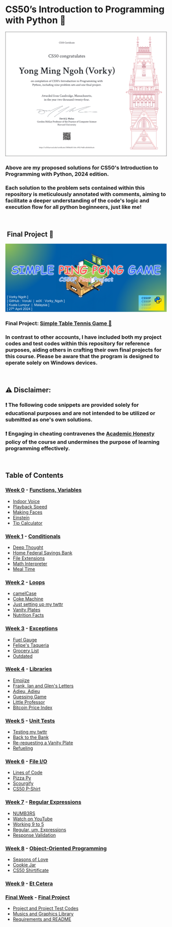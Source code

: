 # CS50’s Introduction to Programming with Python 🐍
[![Certificate](./README_Materials/Vorky_CS50P_Certificate.png)](https://certificates.cs50.io/5858ed45-fe4c-4932-9edb-afc616c0ca4c.png?size=letter)
### Above are my proposed solutions for CS50's Introduction to Programming with Python, 2024 edition.
### Each solution to the problem sets contained within this repository is meticulously annotated with comments, aiming to facilitate a deeper understanding of the code's logic and execution flow for all python beginneers, just like me!

<br/>

## ‎ Final Project 🎯
![Thumbnail](./README_Materials/Thumbnail.png)
### Final Project: [Simple Table Tennis Game 🏓](https://www.youtube.com/watch?v=7wL_XpK6ztc)
### In contrast to other accounts, I have included both my project codes and test codes within this repository for reference purposes, aiding others in crafting their own final projects for this course. Please be aware that the program is designed to operate solely on Windows devices.

<br/>

## ⚠️ Disclaimer:

### ❗ **The following code snippets are provided solely for educational purposes and are not intended to be utilized or submitted as one's own solutions.**

### ❗ **Engaging in cheating contravenes the [Academic Honesty](https://cs50.harvard.edu/python/2022/honesty/) policy of the course and undermines the purpose of learning programming effectively.**

<br/>

## Table of Contents
### [Week 0](/Week_0/) - [Functions, Variables](https://cs50.harvard.edu/python/2022/weeks/0/)
- [Indoor Voice](/Week_0/1_Indoor_Voice/)
- [Playback Speed](/Week_0/2_Playback_Speed/)
- [Making Faces](/Week_0/3_Making_Faces/)
- [Einstein](/Week_0/4_Einstein/)
- [Tip Calculator](/Week_0/5_Tip_Calculator/)

### [Week 1](/Week_1/) - [Conditionals](https://cs50.harvard.edu/python/2022/weeks/1/)
- [Deep Thought](/Week_1/1_Deep_Thought/)
- [Home Federal Savings Bank](/Week_1/2_Home_Federal_Savings_Bank/)
- [File Extensions](/Week_1/3_File_Extensions/)
- [Math Interpreter](/Week_1/4_Math_Interpreter/)
- [Meal Time](/Week_1/5_Meal_Time/)

### [Week 2](/Week_2/) - [Loops](https://cs50.harvard.edu/python/2022/weeks/2/)
- [camelCase](/Week_2/1_camelCase/)
- [Coke Machine](/Week_2/2_Coke_Machine/)
- [Just setting up my twttr](/Week_2/3_Just_setting_up_my_twttr/)
- [Vanity Plates](/Week_2/4_Vanity_Plates/)
- [Nutrition Facts](/Week_2/5_Nutrition_Facts/)

### [Week 3](/Week_3/) - [Exceptions](https://cs50.harvard.edu/python/2022/weeks/3/)
- [Fuel Gauge](/Week_3/1_Fuel_Gauge/)
- [Felipe's Taqueria](/Week_3/2_Felipe's_Taqueria/)
- [Grocery List](/Week_3/3_Grocery_List/)
- [Outdated](/Week_3/4_Outdated/)

### [Week 4](/Week_4/) - [Libraries](https://cs50.harvard.edu/python/2022/weeks/4/)
- [Emojize](/Week_4/1_Emojize/)
- [Frank, Ian and Glen's Letters](/Week_4/2_Frank,_Ian_and_Glen's_Letters/)
- [Adieu, Adieu](/Week_4/3_Adieu,_Adieu/)
- [Guessing Game](/Week_4/4_Guessing_Game/)
- [Little Professor](/Week_4/5_Little_Professor/)
- [Bitcoin Price Index](/Week_4/6_Bitcoin_Price_Index/)

### [Week 5](/Week_5/) - [Unit Tests](https://cs50.harvard.edu/python/2022/weeks/5/)
- [Testing my twttr](/Week_5/1_Testing_my_twttr/)
- [Back to the Bank](/Week_5/2_Back_to_the_Bank/)
- [Re-requesting a Vanity Plate](/Week_5/3_Re-requesting_a_Vanity_Plate/)
- [Refueling](/Week_5/4_Refueling/)

### [Week 6](/Week_6/) - [File I/O](https://cs50.harvard.edu/python/2022/weeks/6/)
- [Lines of Code](/Week_6/1_Lines_of_Code/)
- [Pizza Py](/Week_6/2_Pizza_Py/)
- [Scourgify](/Week_6/3_Scourgify/)
- [CS50 P-Shirt](/Week_6/4_CS50_P-Shirt/)

### [Week 7](/Week_7/) - [Regular Expressions](https://cs50.harvard.edu/python/2022/weeks/7/)
- [NUMB3RS](/Week_7/1_NUMB3RS/)
- [Watch on YouTube](/Week_7/2_Watch_on_YouTube/)
- [Working 9 to 5](/Week_7/3_Working_9_to_5/)
- [Regular, um, Expressions](/Week_7/4_Regular,um,Expressions/)
- [Response Validation](/Week_7/5_Response_Validation/)

### [Week 8](/Week_8/) - [Object-Oriented Programming](https://cs50.harvard.edu/python/2022/weeks/8/)
- [Seasons of Love](/Week_8/1_Seasons_of_Love/)
- [Cookie Jar](/Week_8/2_Cookie_Jar/)
- [CS50 Shirtificate](/Week_8/3_CS50_Shirtificate/)

### [Week 9](/Week_9/) - [Et Cetera](https://cs50.harvard.edu/python/2022/weeks/9/)

### [Final Week](/Week_Final/) - [Final Project](https://cs50.harvard.edu/python/2022/project/)
- [Project and Project Test Codes](/Week_Final/Final_Project/Project_Codes/)
- [Musics and Graphics Library](/Week_Final/Final_Project/Musics_and_Graphics/)
- [Requirements and README](/Week_Final/Final_Project/)

<br/>
